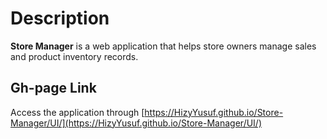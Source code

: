 # Description
**Store Manager** is a web application that helps store owners manage sales and product inventory records.

## Gh-page Link
 Access the application through [https://HizyYusuf.github.io/Store-Manager/UI/](https://HizyYusuf.github.io/Store-Manager/UI/)